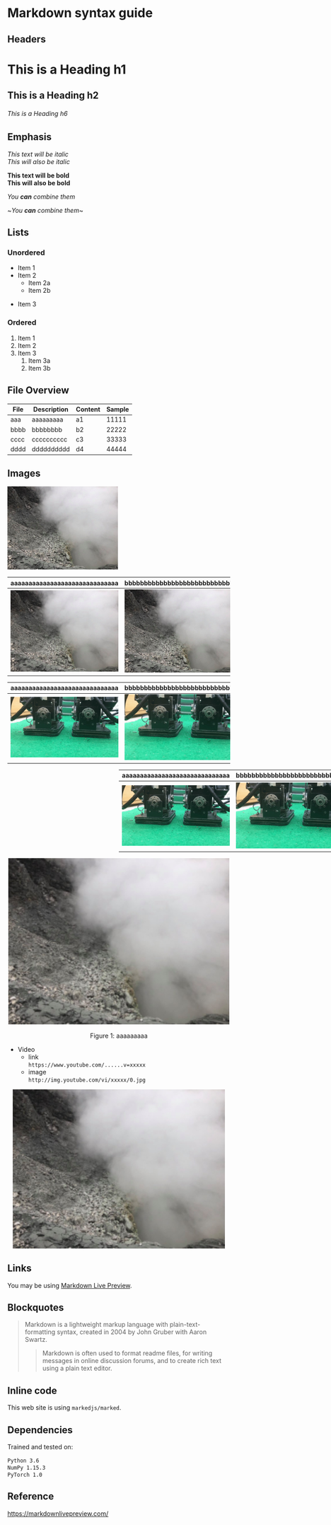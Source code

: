 # Markdown syntax guide

## Headers

# This is a Heading h1
## This is a Heading h2 
###### This is a Heading h6

## Emphasis

*This text will be italic*  
_This will also be italic_

**This text will be bold**  
__This will also be bold__

_You **can** combine them_

~_You **can** combine them_~

## Lists

### Unordered

* Item 1
* Item 2
  * Item 2a
  * Item 2b
- Item 3

### Ordered

1. Item 1
1. Item 2
1. Item 3
   1. Item 3a
   1. Item 3b

## File Overview

| File    | Description    | Content    | Sample  |
|---------|----------------|------------|---------|
|aaa      | aaaaaaaaa      | a1         | 11111   | 
|bbbb     | bbbbbbbb       | b2         | 22222   |
|cccc     | cccccccccc     | c3         | 33333   |
|dddd     | dddddddddd     | d4         | 44444   |

## Images

![This is a alt text.](/image/sample.jpg "This is a sample image.")

| aaaaaaaaaaaaaaaaaaaaaaaaaaaaaa | bbbbbbbbbbbbbbbbbbbbbbbbbbbbbb |
| ------------------------------ | ------------------------------ |
| ![](/image/sample.jpg)         | ![](/image/sample.jpg) | 

aaaaaaaaaaaaaaaaaaaaaaaaaaaaaa | bbbbbbbbbbbbbbbbbbbbbbbbbbbbbb
:-----------------------------:|:-----------------------------:
![](https://github.com/stemsgrpy/test/blob/master/image/sample.gif) |  ![](https://github.com/stemsgrpy/test/blob/master/image/sample.gif)

<table class="center">
  <tr>
    <th>aaaaaaaaaaaaaaaaaaaaaaaaaaaaaa</th>
    <th>bbbbbbbbbbbbbbbbbbbbbbbbbbbbbb</th>
  </tr>
  <tr>
    <th>
      <img src="/image/sample.gif"/>
   </th>
    <th>
      <img src="/image/sample.gif"/>
    </th>
  </tr>
</table>

<style>
table.center {
  margin-left: 50%;
}
</style>

<p align="center">
  <img width="500" src="/image/sample.jpg">
</p>
<p align="center">
  Figure 1: aaaaaaaaa
</p>

- Video
  - link <br>`https://www.youtube.com/......v=xxxxx`
  - image <br>`http://img.youtube.com/vi/xxxxx/0.jpg`

<p align="center">
  <a href="https://github.com/stemsgrpy" target="_blank">
    <img src="/image/sample.jpg" alt="Description" width="480" height="360" border="0" />
  </a>
</p>

## Links

You may be using [Markdown Live Preview](https://markdownlivepreview.com/).

## Blockquotes

> Markdown is a lightweight markup language with plain-text-formatting syntax, created in 2004 by John Gruber with Aaron Swartz.
>
>> Markdown is often used to format readme files, for writing messages in online discussion forums, and to create rich text using a plain text editor.

## Inline code

This web site is using `markedjs/marked`.

## Dependencies

Trained and tested on:
```
Python 3.6
NumPy 1.15.3
PyTorch 1.0
```

## Reference
https://markdownlivepreview.com/